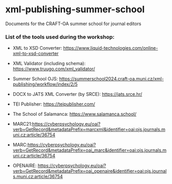 # xml-publishing-summer-school
Documents for the CRAFT-OA summer school for journal editors 
### List of the tools used during the workshop:
- XML to XSD Converter: https://www.liquid-technologies.com/online-xml-to-xsd-converter
- XML Validator (including schema): https://www.truugo.com/xml_validator/
- Summer School OJS: https://summerschool2024.craft-oa.muni.cz/xml-publishing/workflow/index/2/5
- DOCX to JATS XML Converter (by SRCE): https://jats.srce.hr/
- TEI Publisher: https://teipublisher.com/
- The School of Salamanca: https://www.salamanca.school/

- MARC21:https://cyberpsychology.eu/oai?verb=GetRecord&metadataPrefix=marcxml&identifier=oai:ojs.journals.muni.cz:article/36754   
- MARC:https://cyberpsychology.eu/oai?verb=GetRecord&metadataPrefix=oai_marc&identifier=oai:ojs.journals.muni.cz:article/36754  
- OPENAIRE: https://cyberpsychology.eu/oai?verb=GetRecord&metadataPrefix=oai_openaire&identifier=oai:ojs.journals.muni.cz:article/36754 
